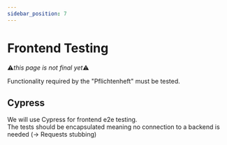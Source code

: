 ```yaml
---
sidebar_position: 7
---
```

# Frontend Testing   
⚠️*this page is not final yet*⚠️   
   
Functionality required by the "Pflichtenheft" must be tested.   
## Cypress   
We will use Cypress for frontend e2e testing.   
The tests should be encapsulated meaning no connection to a backend is needed (→ Requests stubbing)   
   
